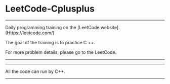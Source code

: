 # LeetCode-Cplusplus

-------------------------------------------------------------------------------

Daily programming training on the [LeetCode website]. (Https://leetcode.com/)

The goal of the training is to practice C ++.

For more problem details, please go to the LeetCode.

-------------------------------------------------------------------------------

-------------------------------------------------------------------------------

All the code can run by C++. 

-------------------------------------------------------------------------------
